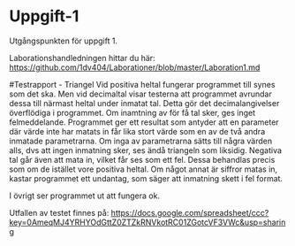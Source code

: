 Uppgift-1
=========

Utgångspunkten för uppgift 1.

Laborationshandledningen hittar du här: https://github.com/1dv404/Laborationer/blob/master/Laboration1.md


#Testrapport - Triangel
Vid positiva heltal fungerar programmet till synes som det ska. Men vid decimaltal visar testerna att programmet avrundar dessa till närmast heltal under inmatat tal. Detta gör det decimalangivelser överflödiga i programmet. Om inamtning av för få tal sker, ges inget felmeddelande. Programmet ger ett resultat som antyder att en parameter där värde inte har matats in får lika stort värde som en av de två andra inmatade parametrarna. Om inga av parametrarna sätts till några värden alls, dvs att ingen inmatning sker, ses ändå triangeln som liksidig. Negativa tal går även att mata in, vilket får ses som ett fel. Dessa behandlas precis som om de istället vore positiva heltal. Om något annat är siffror matas in, kastar programmet ett undantag, som säger att inmatning skett i fel format. 

I övrigt ser programmet ut att fungera ok.

Utfallen av testet finnes på: https://docs.google.com/spreadsheet/ccc?key=0AmeqMJ4YRHYOdGttZ0ZTZkRNVkotRC01ZGotcVF3VWc&usp=sharing
